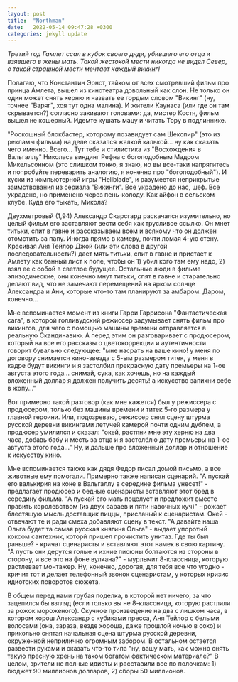 ```yaml
---
layout: post
title:  "Northman"
date:   2022-05-14 09:47:28 +0300
categories: jekyll update
---
```

*Третий год Гамлет ссал в кубок своего дяди, убившего его отца и взявшего в жены мать. Такой жестокой мести никогда не видел Север, о такой страшной мести мечтает каждый викинг!*

Полагаю, что Константин Эрнст, тайком от всех смотревший фильм про принца Амлета, вышел из кинотеатра довольный как слон. Не только он один может снять херню и назвать ее гордым словом "Викинг" (ну, точнее "Варяг", хоя тут одна малина). И жители Каунаса (или где он там скрывается?) согласно закивают головами: да, мистер Костя, фильм вышел не кошерный. Идемте кушать мацу и читать Тору в подлиннике.

"Роскошный блокбастер, которому позавидует сам Шекспир" (это из рекламы фильма) на деле оказался жалкой калькой... ну как сказать чего именно. Всего... Тут тебе и стилистика из "Восхождения в Вальгаллу" Николаса виндинг Рефна с богоподобным Мадсом Микельсонном (это слишком тонко, я знаю, но вы все-таки напрягитесь и попробуйте переварить аналогию, я конечно про "богоподобный"). И куски из компьютерной игры "Hellblade", и разумеется неприкрытые заимствования из сериала "Викинги". Все украдено до нас, шеф. Все украдено, но применено через пень-колоду. Как айфон в сельском клубе. Куда его тыкать, Микола?

Двухметровый (1,94) Александр Скарсгард раскачался изумительно, но целый фильм его заставляют вести себя как трусливое ссылко. Он мнет титьки, спит в гавне и рассказываем всем и всякому что он должен отомстить за папу. Иногда прямо в камеру, почти ломая 4-ую стену. Красивая Аня Тейлор Джой (или эти слова в другой последовательности?) дает мять титьки, спит в гавне и пристает к Амлету как банный лист к попе, чтобы он 1) убил кого там ему надо, 2) взял ее с собой в светлое будущее. Остальные люди в фильме эпизодические, они конечно мнут титьки, спят в гавне и старательно делают вид, что не замечают перемещений на ярком солнце Александра и Ани, которые что-то там планируют за амбаром. Даром, конечно...

Мне вспоминается момент из книги Гарри Гаррисона "Фантастическая сага", в которой голливудский режиссер задумывает снять фильм про викингов, для чего с помощью машины времени отправляется в реальную Скандинавию. А перед этим он разговаривает с продюсером, который на все его рассказы о цветокоррекции и аутентичности говорит бувально следующее: "мне насрать на ваше кино! у меня по договору снимается кино-звезда с 5-ым размером титек, у меня в кадре будут викинги и я застолбил прекрасную дату премьеры на 1-ое августа этого года... снимай, сука, как хочешь, но на каждый вложенный доллар я должен получить десять! а искусство запихни себе в жопу..."

Вот примерно такой разговор (как мне кажется) был у режиссера с продюсером, только без машины времени и титек 5-го размера у главной героини. Или, подозреваю, режиссер снял сцену штурма русской деревни викингами летучей камерой почти одним дублем, а продюсер умилился и сказал: "окей, растяни мне эту херню на два часа, добавь бабу и месть за отца и я застолблю дату премьеры на 1-ое автуста этого года..." Ну, и дальше про вложенный доллар и отношение к искусству кино.

Мне вспоминается также как дядя Федор писал домой письмо, а все животные ему помогали. Примерно также написан сценарий. "А пускай его валькирия на коне в Вальгаллу в середине фильма унесет!" - предлагает продюсер и бедные сценаристы вставляют этот бред в середину фильма. "А пускай его мать поцелует и предложит вместе править королевством (из двух сараев и пяти навочных куч)" - рожает блестящую мысль доставщик пиццы, присланый к сценаристам. Окей - отвечают те и ради смеха добавляют сцену в текст. "А давайте наша Ольга будет та самая русская княгиня Ольга" - выдает упоротый коксом сантехник, которй пришел прочистить унитаз. Где ты был раньше? - кричат сценаристы и вставляют этот намек в свою картину. "А пусть они дерутся голые и ихние писюны болтаются из стороны в сторону, и все это на фоне вулкана?" - мурлычит 8-классница, которую растлевает монтажер. Ну, конечно, дорогая, для тебя все что угодно - кричит тот и делает телефонный звонок сценаристам, у которых кризис идиотских поворотов сюжета.

В общем перед нами грубая поделка, в которой нет ничего, за что зацепился бы взгляд (если только вы не 8-классница, которую растлили за рожок мороженого). Скучное произведение на два с лишком часа, в котором хорош Александр с кубиками пресса, Аня Тейлор с белыми волосами (она, зараза, везде хороша, даже прошлой ночью в сохо) и прикольно снятая начальная сцена штурма русской деревни, окруженной неприлично огромным забором. В остальном остается развести руками и сказать что-то типа "ну, вашу мать, как можно снять такую пресную хрень на таком богатом фактическом материале?" В целом, зрители не полные идиоты и расставили все по полочкам: 1) бюджет 90 миллионов долларов, 2) сборы 50 миллионов.









